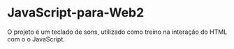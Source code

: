 # JavaScript-para-Web2
O projeto é um teclado de sons, utilizado como treino na interação do HTML com o o JavaScript. 
